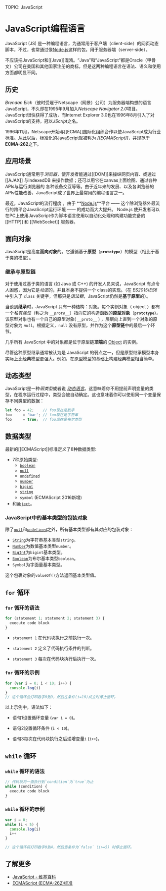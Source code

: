 TOPIC: JavaScript

# JavaScript编程语言

JavaScript (JS) 是一种编程语言，为通常用于客户端（client-side）的网页动态脚本，不过，也常通过像[Node.js](http://nodejs.org/)这样的包，用于服务器端（server-side）。

不应该把JavaScript和[[Java]]混淆。“Java”和“JavaScript”都是Oracle（甲骨文）公司在美国和其他国家注册的商标，但是这两种编程语言在语法、语义和使用方面都明显不同。

## 历史

*Brendan Eich*（彼时受雇于Netscape（网景）公司）为服务器端构想的语言JavaScript，不久却在1995年9月加入*Netscape Navigator 2.0*项目。
JavaScript很快获得了成功，而Internet Explorer 3.0也在1996年8月引入了对JavaScript的支持，冠以*JScript*之名。

1996年11月，Netscape开始与[[ECMA]]国际化组织合作以使JavaScript成为行业标准。从此以后，标准化的JavaScript就被称为 *[[ECMAScript]]*，并规范于
**ECMA-262**之下。

## 应用场景

JavaScript通常用于*浏览器*，使开发者能通过[[DOM]]来操纵网页内容、或透过[[AJAX]] 与IndexedDB 来操作数据；还可以用它在canvas上面绘图、通过各种APIs与运行浏览器的
各种设备交互等等。由于近年来的发展、以及各浏览器的APIs性能改善，JavaScript成了世界上最常用的编程语言之一。

最近，JavaScript的流行程度 ，由于 **[Node.js](http://nodejs.org/)**平台 —— 这个除浏览器外最流行的跨平台JavaScript运行环境 —— 的成功而大大提升。
Node.js 使开发者可以在PC上使用JavaScript作为脚本语言使用以自动化处理和构建功能完备的 [[HTTP]] 和 [[WebSocket]] 服务器。

## 面向对象

JavaScript是高度**面向对象**的。它遵循基于**原型**（**`prototype`**）的模型（相比于基于类的模型）。

### 继承与原型链

对于使用过基于类的语言 (如 Java 或 C++) 的开发人员来说，JavaScript 有点令人困惑，因为它是*动态*的，并且本身不提供一个 class的实现。（在 *ES2015*/*ES6*
中引入了 `class` 关键字，但那只是*语法糖*，JavaScript仍然是**基于原型**的）。

当谈到**继承**时，JavaScript 只有一种结构：对象。每个实例对象（ object ）都有一个*私有属性*（称之为 *`__proto__`*）指向它的构造函数的**原型对象**（**`prototype`**）。
该原型对象也有一个自己的原型对象( `__proto__` ) ，层层向上直到一个对象的原型对象为 *`null`*。根据定义，`null` 没有原型，并作为这个**原型链**中的最后一个环节。

几乎所有 JavaScript 中的对象都是位于原型链**顶端**的 [Object](/zh-hans/webfrontend/Object) 的实例。

尽管这种原型继承通常被认为是 JavaScript 的弱点之一，但是原型继承模型本身实际上比经典模型更强大。例如，在原型模型的基础上构建经典模型相当简单。

## 动态类型

JavaScript是一种*弱类型*或者说 *[动态语言](/zh-hans/glossary/dynamic_programming_language)*。这意味着你不用提前声明变量的类型，在程序运行过程中，类型会被自动确定。这也意味着你可以使用同一个变量保存不同类型的数据：

```javascript
let foo = 42;    // foo现在是数字
foo     = 'bar'; // foo现在是字符串
foo     = true;  // foo现在是布尔类型
```

## 数据类型

最新的[[ECMAScript]]标准定义了8种数据类型:

- 7种原始类型:
    - [`boolean`](/zh-hans/webfrontend/Boolean)
    - [`null`](/zh-hans/webfrontend/null)
    - [`undefined`](/zh-hans/webfrontend/undefined)
    - [`number`](/zh-hans/webfrontend/Number)
    - [`bigint`](/zh-hans/webfrontend/BigInt)
    - [`string`](/zh-hans/webfrontend/String)
    - `symbol` (ECMAScript 2016新增)
- 和[`Object`](/zh-hans/webfrontend/Object)。

### JavaScript中的基本类型的包装对象

除了[`null`](/zh-hans/webfrontend/null)和[`undefined`](/zh-hans/webfrontend/undefined)之外，所有基本类型都有其对应的包装对象：

- [`String`](/zh-hans/webfrontend/String)为字符串基本类型`string`。
- [`Number`](/zh-hans/webfrontend/Number)为数值基本类型`number`。
- [`BigInt`](/zh-hans/webfrontend/BigInt)为`bigint`基本类型。
- [`Boolean`](/zh-hans/webfrontend/Boolean)为布尔基本类型`boolean`。
- `Symbol`为字面量基本类型。

这个包裹对象的`valueOf()`方法返回基本类型值。

## `for` 循环

### `for` 循环的语法

```javascript
for (statement 1; statement 2; statement 3) {
  execute code block
}
```

- `statement 1` 在代码块执行之前执行一次。

- `statement 2` 定义了代码执行条件的判断。

- `statement 3` 每次在代码块执行后执行一次。

### `for` 循环的示例

```javascript
for (var i = 0; i < 10; i++) {
  console.log(i)
}
// 这个循环会打印数字0到9，然后在条件(i=10)成立时停止循环。
```

以上示例中，语法如下：

- 语句1设置循环变量 (`var i = 0`)。

- 语句2设置循环条件 (`i < 10`)。

- 语句3每次在代码块执行之后递增变量`i` (`i++`)。

## `while` 循环

### `while` 循环的语法

```javascript
// 代码块将一直执行到`condition`为`true`为止
while (condition) {
  execute code block
}
```

### `while` 循环的示例

```javascript
var i = 0;
while (i < 5) {
  console.log(i)
  i++
}

// 这个循环将打印数字0到4，然后当条件为`false` (i>=5) 时停止循环。
```

## 了解更多

- [JavaScript - 维基百科](https://en.wikipedia.org/wiki/JavaScript)
- [ECMAScript (ECMA-262)标准](http://www.ecma-international.org/publications/standards/Ecma-262.htm)
